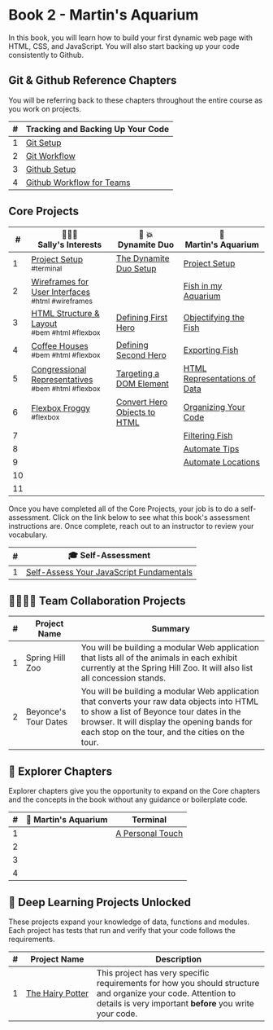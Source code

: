 # Book 2 - Martin's Aquarium

In this book, you will learn how to build your first dynamic web page with HTML, CSS, and JavaScript. You will also start backing up your code consistently to Github.

## Git &amp; Github Reference Chapters

You will be referring back to these chapters throughout the entire course as you work on projects.

| # | Tracking and Backing Up Your Code |
| --- | --- |
| 1 | [Git Setup](./chapters/GIT_SETUP.md) |
| 2 | [Git Workflow](./chapters/GIT_BASICS.md) |
| 3 | [Github Setup](./chapters/GIT_REMOTE_BACKUP.md) |
| 4 | [Github Workflow for Teams](./chapters/GIT_WORKFLOW.md) |

## Core Projects

| # | 👩🏾‍⚕️ <br/> Sally's Interests | 🧨 💥 <br/> Dynamite Duo | 🐠 <br/> Martin's Aquarium |
| --- | --- | --- | --- |
| 1   | [Project Setup](./chapters/SALLY_SETUP.md) <br/> <sub style="font-size:0.85rem;">#terminal</sub>  | [The Dynamite Duo Setup](./chapters/DUO_SETUP.md) | [Project Setup](./chapters/CLI_BASICS.md) |
| 2   | [Wireframes for User Interfaces](./chapters/MA_WIREFRAMES.md) <br/> <sub style="font-size:0.85rem;">#html #wireframes</sub> |  | [Fish in my Aquarium](./chapters/MA_AQUARIUM_DESIGN.md)</sub> |
| 3   | [HTML Structure &amp; Layout](./chapters/HTML_COMPONENTS.md) <br/> <sub style="font-size:0.85rem;">#bem #html #flexbox</sub> | [Defining First Hero](./chapters/DUO_HERO_ONE_DATA.md) | [Objectifying the Fish](./chapters/MA_DATA_STRUCTURES.md) |
| 4   | [Coffee Houses](./chapters/COFFEE_HOUSES.md) <br/> <sub style="font-size:0.85rem;">#bem #html #flexbox</sub> | [Defining Second Hero](./chapters/DUO_HERO_TWO_DATA.md) | [Exporting Fish](./chapters/MA_EXPORTING_FISH.md) |
| 5   | [Congressional Representatives](./chapters/REPRESENTATIVES.md) <br/> <sub style="font-size:0.85rem;">#bem #html #flexbox</sub> | [Targeting a DOM Element](./chapters/DUO_HTML_ELEMENT_REFERENCE.md) | [HTML Representations of Data](./chapters/MA_CREATING_FISH_COMPONENTS.md) |
| 6   | [Flexbox Froggy](./chapters/FROGGY.md) <br/> <sub style="font-size:0.85rem;">#flexbox</sub> | [Convert Hero Objects to HTML](./chapters/DUO_HTML_GENERATORS.md) | [Organizing Your Code](./chapters/MA_ORGANIZATION.md) |
| 7   |  |  | [Filtering Fish](./chapters/MA_FILTERING_FISH.md) |
| 8   |  |  | [Automate Tips](./chapters/MA_AUTOMATE_TIPS.md) |
| 9   |  |  | [Automate Locations](./chapters/MA_AUTOMATE_LOCATIONS.md) |
| 10  |  |
| 11  |   |

Once you have completed all of the Core Projects, your job is to do a self-assessment. Click on the link below to see what this book's assessment instructions are. Once complete, reach out to an instructor to review your vocabulary.

| # | 🎓  Self-Assessment |
| --- | --- |
| 1 | [Self-Assess Your JavaScript Fundamentals](../projects/tier-1/modern-farm/) |


## 👩‍👩‍👧‍👦 Team Collaboration Projects

| #   | Project Name  | Summary  |
| --- | --- | --- |
| 1   | Spring Hill Zoo | You will be building a modular Web application that lists all of the animals in each exhibit currently at the Spring Hill Zoo. It will also list all concession stands.                                          |
| 2   | Beyonce's Tour Dates | You will be building a modular Web application that converts your raw data objects into HTML to show a list of Beyonce tour dates in the browser. It will display the opening bands for each stop on the tour, and the cities on the tour. |

## 🧭 Explorer Chapters

Explorer chapters give you the opportunity to expand on the Core chapters and the concepts in the book without any guidance or boilerplate code.

| #   | 🐠 Martin's Aquarium  | Terminal |
| --- | --- | --- |
| 1   |  | [A Personal Touch](./chapters/TERMINAL_WELCOME.md)  |
| 2   |  |
| 3   | |
| 4   |  |

## 🔐 Deep Learning Projects Unlocked

These projects expand your knowledge of data, functions and modules. Each project has tests that run and verify that your code follows the requirements.

| #   | Project Name  | Description |
| --- | --- | --- |
| 1   | [The&nbsp;Hairy&nbsp;Potter](../projects/tier-1/hairy-potter/) | This project has very specific requirements for how you should structure and organize your code. Attention to details is very important **before** you write your code. |
